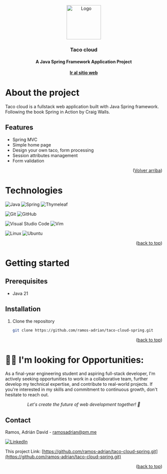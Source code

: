 <div align="center">
    <img src="https://i.imgur.com/RexRoIu.jpeg" alt="Logo" height="110">
<h3 align="center">Taco cloud</h3>
<h4 align="center">A Java Spring Framework Application Project</h4>
    <a href=""><strong>Ir al sitio web</strong></a>
</div>

# About the project

Taco cloud is a fullstack web application built with Java Spring framework. Following the book Spring in Action by Craig Walls.

## Features

* Spring MVC
* Simple home page
* Design your own taco, form processing
* Session attributes management
* Form validation

<p align="right">(<a href="#readme-top">Volver arriba</a>)</p>

# Technologies

![Java](https://img.shields.io/badge/java-%23ED8B00.svg?style=for-the-badge&logo=openjdk&logoColor=white) ![Spring](https://img.shields.io/badge/spring-%236DB33F.svg?style=for-the-badge&logo=spring&logoColor=white) ![Thymeleaf](https://img.shields.io/badge/Thymeleaf-%23005C0F.svg?style=for-the-badge&logo=Thymeleaf&logoColor=white)

![Git](https://img.shields.io/badge/git-%23F05033.svg?style=for-the-badge&logo=git&logoColor=white) ![GitHub](https://img.shields.io/badge/github-%23121011.svg?style=for-the-badge&logo=github&logoColor=white)

![Visual Studio Code](https://img.shields.io/badge/Visual%20Studio%20Code-0078d7.svg?style=for-the-badge&logo=visual-studio-code&logoColor=white) ![Vim](https://img.shields.io/badge/VIM-%2311AB00.svg?style=for-the-badge&logo=vim&logoColor=white)

![Linux](https://img.shields.io/badge/Linux-FCC624?style=for-the-badge&logo=linux&logoColor=black) ![Ubuntu](https://img.shields.io/badge/Ubuntu-E95420?style=for-the-badge&logo=ubuntu&logoColor=white)

<p align="right">(<a href="#readme-top">back to top</a>)</p>

<!-- GETTING STARTED -->

# Getting started

## Prerequisites

* Java 21

## Installation

1. Clone the repository

   ```sh
   git clone https://github.com/ramos-adrian/taco-cloud-spring.git
   ```

<p align="right">(<a href="#readme-top">back to top</a>)</p>

<!-- CONTACT -->
# 👨‍💻 I'm looking for Opportunities:

As a final-year engineering student and aspiring full-stack developer, I'm actively seeking opportunities to work in a collaborative team, further develop my technical expertise, and contribute to real-world projects. If you're interested in my skills and commitment to continuous growth, don't hesitate to reach out.

<p align="center"><cite>Let's create the future of web development together! 🚀</cite></p>

<!-- CONTACT -->

## Contact

Ramos, Adrián David - ramosadrian@pm.me

[![LinkedIn](https://img.shields.io/badge/linkedin-%230077B5.svg?style=for-the-badge&logo=linkedin&logoColor=white)](https://www.linkedin.com/in/adrian-david-ramos/)

This project
Link: [https://github.com/ramos-adrian/taco-cloud-spring.git](https://github.com/ramos-adrian/taco-cloud-spring.git)

<p align="right">(<a href="#readme-top">back to top</a>)</p>

<!-- MARKDOWN LINKS & IMAGES -->
<!-- https://www.markdownguide.org/basic-syntax/#reference-style-links -->
